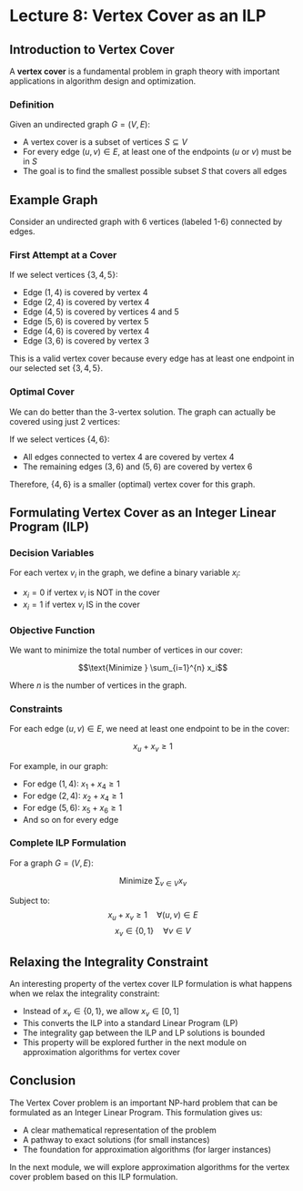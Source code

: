 # Lecture 8: Vertex Cover as an ILP

## Introduction to Vertex Cover

A **vertex cover** is a fundamental problem in graph theory with important applications in algorithm design and optimization.

### Definition

Given an undirected graph $G = (V, E)$:
- A vertex cover is a subset of vertices $S \subseteq V$
- For every edge $(u, v) \in E$, at least one of the endpoints ($u$ or $v$) must be in $S$
- The goal is to find the smallest possible subset $S$ that covers all edges

## Example Graph

Consider an undirected graph with 6 vertices (labeled 1-6) connected by edges.

### First Attempt at a Cover

If we select vertices $\{3, 4, 5\}$:
- Edge $(1,4)$ is covered by vertex 4
- Edge $(2,4)$ is covered by vertex 4
- Edge $(4,5)$ is covered by vertices 4 and 5
- Edge $(5,6)$ is covered by vertex 5
- Edge $(4,6)$ is covered by vertex 4
- Edge $(3,6)$ is covered by vertex 3

This is a valid vertex cover because every edge has at least one endpoint in our selected set $\{3, 4, 5\}$.

### Optimal Cover

We can do better than the 3-vertex solution. The graph can actually be covered using just 2 vertices:

If we select vertices $\{4, 6\}$:
- All edges connected to vertex 4 are covered by vertex 4
- The remaining edges $(3,6)$ and $(5,6)$ are covered by vertex 6

Therefore, $\{4, 6\}$ is a smaller (optimal) vertex cover for this graph.

## Formulating Vertex Cover as an Integer Linear Program (ILP)

### Decision Variables

For each vertex $v_i$ in the graph, we define a binary variable $x_i$:
- $x_i = 0$ if vertex $v_i$ is NOT in the cover
- $x_i = 1$ if vertex $v_i$ IS in the cover

### Objective Function

We want to minimize the total number of vertices in our cover:

$$\text{Minimize } \sum_{i=1}^{n} x_i$$

Where $n$ is the number of vertices in the graph.

### Constraints

For each edge $(u, v) \in E$, we need at least one endpoint to be in the cover:

$$x_u + x_v \geq 1$$

For example, in our graph:
- For edge $(1,4)$: $x_1 + x_4 \geq 1$
- For edge $(2,4)$: $x_2 + x_4 \geq 1$
- For edge $(5,6)$: $x_5 + x_6 \geq 1$
- And so on for every edge

### Complete ILP Formulation

For a graph $G = (V, E)$:

$$\text{Minimize } \sum_{v \in V} x_v$$

Subject to:
$$x_u + x_v \geq 1 \quad \forall (u, v) \in E$$
$$x_v \in \{0, 1\} \quad \forall v \in V$$

## Relaxing the Integrality Constraint

An interesting property of the vertex cover ILP formulation is what happens when we relax the integrality constraint:
- Instead of $x_v \in \{0, 1\}$, we allow $x_v \in [0, 1]$
- This converts the ILP into a standard Linear Program (LP)
- The integrality gap between the ILP and LP solutions is bounded
- This property will be explored further in the next module on approximation algorithms for vertex cover

## Conclusion

The Vertex Cover problem is an important NP-hard problem that can be formulated as an Integer Linear Program. This formulation gives us:
- A clear mathematical representation of the problem
- A pathway to exact solutions (for small instances)
- The foundation for approximation algorithms (for larger instances)

In the next module, we will explore approximation algorithms for the vertex cover problem based on this ILP formulation.
